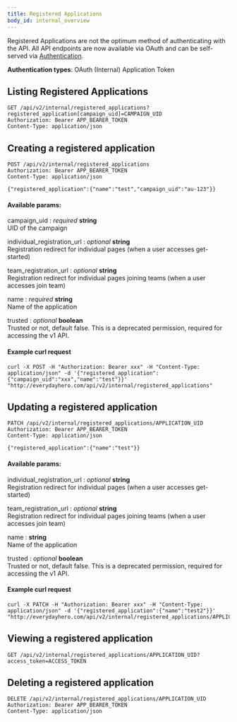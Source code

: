 ```yaml
---
title: Registered Applications
body_id: internal_overview
---
```


<p class='warning'>Registered Applications are not the optimum method of authenticating with the API. All API endpoints are now available via OAuth and can be self-served via <a href='/oauth-integration/#how-to-authenticate-with-edh'>Authentication</a>.</p>


<p class='info'><strong>Authentication types</strong>: OAuth (Internal) Application Token</p>

## Listing Registered Applications 

    GET /api/v2/internal/registered_applications?registered_application[campaign_uid]=CAMPAIGN_UID
    Authorization: Bearer APP_BEARER_TOKEN
    Content-Type: application/json

## Creating a registered application

    POST /api/v2/internal/registered_applications
    Authorization: Bearer APP_BEARER_TOKEN
    Content-Type: application/json

    {"registered_application":{"name":"test","campaign_uid":"au-123"}}

#### Available params:

campaign_uid : _required_ **string**<br/>
UID of the campaign

individual_registration_url : _optional_ **string**<br/>
Registration redirect for individual pages (when a user accesses get-started)

team_registration_url : _optional_ **string**<br/>
Registration redirect for individual pages joining teams (when a user accesses join team)

name : _required_ **string**<br/>
Name of the application

trusted : _optional_ **boolean**<br/>
Trusted or not, default false. This is a deprecated permission, required for accessing the v1 API.


#### Example curl request

    curl -X POST -H "Authorization: Bearer xxx" -H "Content-Type: application/json" -d '{"registered_application":{"campaign_uid":"xxx","name":"test"}}' "http://everydayhero.com/api/v2/internal/registered_applications"


## Updating a registered application

    PATCH /api/v2/internal/registered_applications/APPLICATION_UID
    Authorization: Bearer APP_BEARER_TOKEN
    Content-Type: application/json

    {"registered_application":{"name":"test"}}

#### Available params:

individual_registration_url : _optional_ **string**<br/>
Registration redirect for individual pages (when a user accesses get-started)

team_registration_url : _optional_ **string**<br/>
Registration redirect for individual pages joining teams (when a user accesses join team)

name : **string**<br/>
Name of the application

trusted : _optional_ **boolean**<br/>
Trusted or not, default false. This is a deprecated permission, required for accessing the v1 API.

#### Example curl request

    curl -X PATCH -H "Authorization: Bearer xxx" -H "Content-Type: application/json" -d '{"registered_application":{"name":"test2"}}' "http://everydayhero.com/api/v2/internal/registered_applications/APPLICATION_UID"


## Viewing a registered application

    GET /api/v2/internal/registered_applications/APPLICATION_UID?access_token=ACCESS_TOKEN


## Deleting a registered application

    DELETE /api/v2/internal/registered_applications/APPLICATION_UID
    Authorization: Bearer APP_BEARER_TOKEN
    Content-Type: application/json
